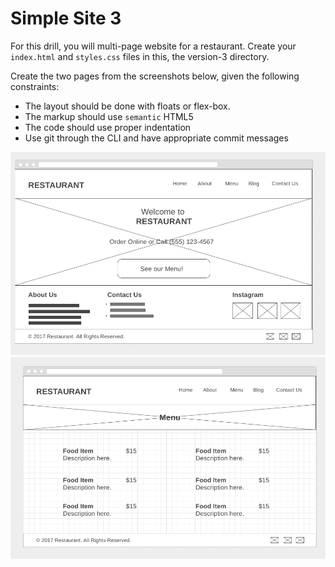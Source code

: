 # Simple Site 3

For this drill, you will multi-page website for a restaurant. Create your `index.html` and `styles.css` files in this, the version-3 directory. 

Create the two pages  from the screenshots below, given the following
constraints:

* The layout should be done with floats or flex-box.
* The markup should use `semantic` HTML5
* The code should use proper indentation
* Use git through the CLI and have appropriate commit messages

![](img/restaurant-page-1.png)
![](img/restaurant-page-2.png)
